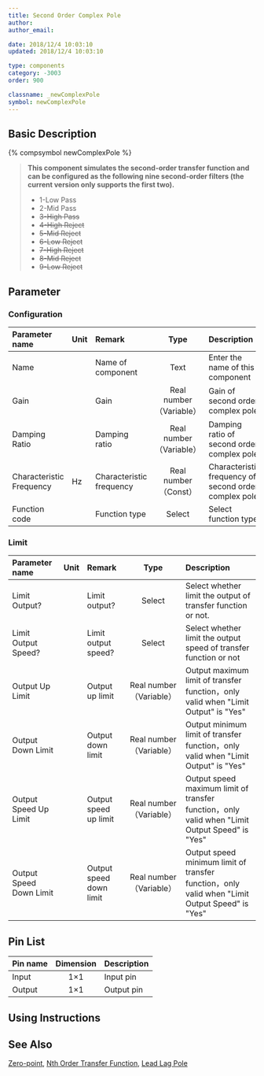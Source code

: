 ```yaml
---
title: Second Order Complex Pole
author:
author_email:

date: 2018/12/4 10:03:10
updated: 2018/12/4 10:03:10

type: components
category: -3003
order: 900

classname: _newComplexPole
symbol: newComplexPole
---
```


## Basic Description

{% compsymbol newComplexPole %}

> **This component simulates the second-order transfer function and can be configured as the following nine second-order filters (the current version only supports the first two).**
>
> - 1-Low Pass
> - 2-Mid Pass
> - ~~3-High Pass~~
> - ~~4-High Reject~~
> - ~~5-Mid Reject~~
> - ~~6-Low Reject~~
> - ~~7-High Reject~~
> - ~~8-Mid Reject~~
> - ~~9-Low Reject~~

## Parameter

### Configuration

| Parameter name           | Unit | Remark                   |          Type           | Description                                           |
| :----------------------- | :--- | :----------------------- | :---------------------: | :---------------------------------------------------- |
| Name                     |      | Name of component        |          Text           | Enter the name of this component                      |
| Gain                     |      | Gain                     | Real number（Variable） | Gain of second order complex pole                     |
| Damping Ratio            |      | Damping ratio            | Real number（Variable） | Damping ratio of second order complex pole            |
| Characteristic Frequency | Hz   | Characteristic frequency |  Real number（Const）   | Characteristic frequency of second order complex pole |
| Function code            |      | Function type            |         Select          | Select function type                                  |

### Limit

| Parameter name          | Unit | Remark                  |          Type           | Description                                                                                    |
| :---------------------- | :--- | :---------------------- | :---------------------: | :--------------------------------------------------------------------------------------------- |
| Limit Output?           |      | Limit output?           |         Select          | Select whether limit the output of transfer function or not.                                   |
| Limit Output Speed?     |      | Limit output speed?     |         Select          | Select whether limit the output speed of transfer function or not                              |
| Output Up Limit         |      | Output up limit         | Real number（Variable） | Output maximum limit of transfer function，only valid when "Limit Output" is "Yes"             |
| Output Down Limit       |      | Output down limit       | Real number（Variable） | Output minimum limit of transfer function，only valid when "Limit Output" is "Yes"             |
| Output Speed Up Limit   |      | Output speed up limit   | Real number（Variable） | Output speed maximum limit of transfer function，only valid when "Limit Output Speed" is "Yes" |
| Output Speed Down Limit |      | Output speed down limit | Real number（Variable） | Output speed minimum limit of transfer function，only valid when "Limit Output Speed" is "Yes" |

## Pin List

| Pin name | Dimension | Description |
| :------- | :-------: | :---------- |
| Input    |    1×1    | Input pin   |
| Output   |    1×1    | Output pin  |

## Using Instructions

## See Also

[Zero-point](comp_newZero.md), [Nth Order Transfer Function](comp_newNthOrderTransFunc.md), [Lead Lag Pole](comp_newLeadLag.md)
